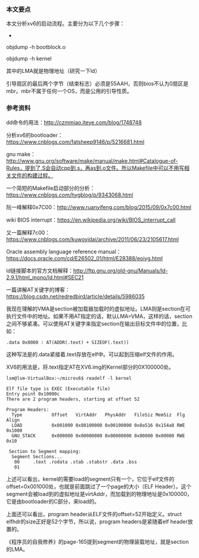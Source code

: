 ### 本文要点

本文分析xv6的启动流程。主要分为以下几个步骤：

- 



objdump -h bootblock.o

objdump -h kernel

其中的LMA就是物理地址（研究一下ld）



引导扇区的最后两个字节（结束标志）必须是55AAH，否则bios不认为0扇区是mbr。mbr不属于任何一个OS，而是公用的引导性质。

### 参考资料

dd命令的用法：http://czmmiao.iteye.com/blog/1748748

分析xv6的bootloader：https://www.cnblogs.com/fatsheep9146/p/5216681.html

gnu make：http://www.gnu.org/software/make/manual/make.html#Catalogue-of-Rules，提到了.S会自动cpp到.s，再as到.o文件。所以Makefile中可以不用写相关文件的构建过程。

一个简短的Makefile启动部分的分析：https://www.cnblogs.com/hygblog/p/9343068.html

阮一峰解释0x7C00：http://www.ruanyifeng.com/blog/2015/09/0x7c00.html

wiki BIOS interrupt：https://en.wikipedia.org/wiki/BIOS_interrupt_call

又一篇解释7c00：https://www.cnblogs.com/kuwoyidai/archive/2011/06/23/2105617.html

Oracle assembly language reference manual：https://docs.oracle.com/cd/E26502_01/html/E28388/eoiyg.html



ld链接脚本的官方文档解释：http://ftp.gnu.org/old-gnu/Manuals/ld-2.9.1/html_mono/ld.html#SEC21

一篇讲解AT关键字的博客：https://blog.csdn.net/redredbird/article/details/5986035

我现在理解的VMA是section被加载器加载时的虚拟地址。LMA则是section在可执行文件中的地址。如果不用AT指定的话，默认LMA=VMA，这样的话，section之间不够紧凑。可以使用AT关键字来指定section在输出目标文件中的位置，比如：

```
.data 0x8000 : AT(ADDR(.text) + SIZEOF(.text)) 
```

这种写法是的.data紧接着.text存放在elf中。可以起到压缩elf文件的作用。

XV6的用法是，将.text指定AT在XV6.img的Kernel部分的0X100000处。

```shell
lsm@lsm-VirtualBox:~/microv6$ readelf -l kernel

Elf file type is EXEC (Executable file)
Entry point 0x10000c
There are 2 program headers, starting at offset 52

Program Headers:
  Type           Offset   VirtAddr   PhysAddr   FileSiz MemSiz  Flg Align
  LOAD           0x001000 0x80100000 0x00100000 0x0a516 0x154a8 RWE 0x1000
  GNU_STACK      0x000000 0x00000000 0x00000000 0x00000 0x00000 RWE 0x10

 Section to Segment mapping:
  Segment Sections...
   00     .text .rodata .stab .stabstr .data .bss 
   01    
```

 上述可以看出，kernel的需要load的segment只有一个，它位于elf文件的offset=0x001000处，也就是前面跳过了一个page的大小（ELF Header）。这个segment会被load到的虚拟地址是virtAddr，而加载到的物理地址是0x100000，它是由bootloader的C部分，来load的。

上面还可以看出，program header从ELF文件的offset=52开始定义。struct elfhdr的size正好是52个字节，所以说，program headers是紧随着elf header放置的。

《程序员的自我修养》的page-165提到segment的物理装载地址，就是section的LMA。